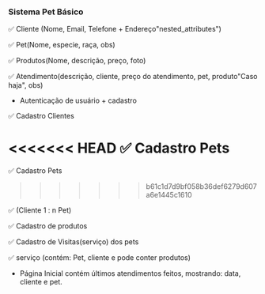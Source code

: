 ### Sistema Pet Básico

 :white_check_mark: Cliente (Nome, Email, Telefone + Endereço"nested_attributes")

 :white_check_mark: Pet(Nome, especie, raça, obs)

 :white_check_mark: Produtos(Nome, descrição, preço, foto)

 :white_check_mark: Atendimento(descrição, cliente, preço do atendimento, pet, produto"Caso haja", obs)

 - Autenticação de usuário + cadastro

 :white_check_mark: Cadastro Clientes

<<<<<<< HEAD
 :white_check_mark: Cadastro Pets
=======
:white_check_mark: Cadastro Pets
>>>>>>> b61c1d7d9bf058b36def6279d607a6e1445c1610

 :white_check_mark: (Cliente 1 : n Pet)

 :white_check_mark: Cadastro de produtos

 :white_check_mark: Cadastro de Visitas(serviço) dos pets

:white_check_mark: serviço (contém: Pet, cliente e pode conter produtos)

 - Página Inicial contém últimos atendimentos feitos, mostrando: data, cliente e pet.
